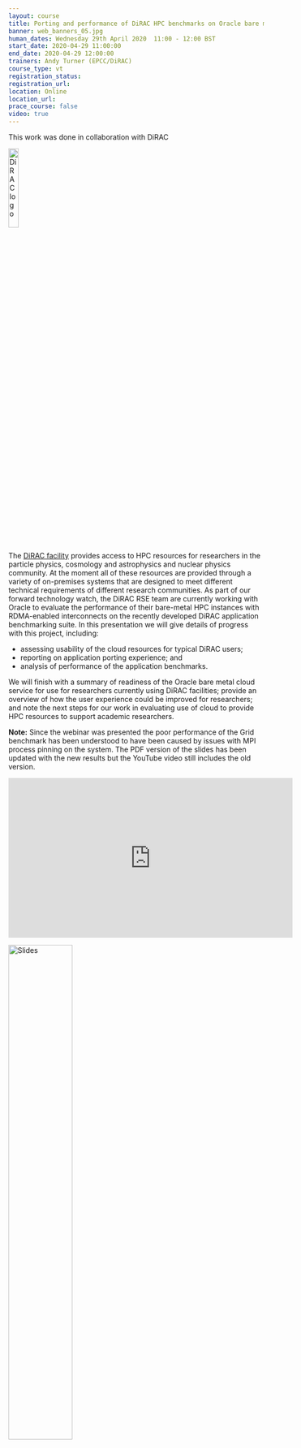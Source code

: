 ```yaml
---
layout: course
title: Porting and performance of DiRAC HPC benchmarks on Oracle bare metal cloud
banner: web_banners_05.jpg
human_dates: Wednesday 29th April 2020  11:00 - 12:00 BST
start_date: 2020-04-29 11:00:00
end_date: 2020-04-29 12:00:00
trainers: Andy Turner (EPCC/DiRAC)
course_type: vt
registration_status:
registration_url:
location: Online
location_url:
prace_course: false
video: true
---
```

 
This work was done in collaboration with DiRAC

<p>
<div><img src="../../../img/dirac.png" alt="DiRAC logo" width="20%" />
</div>
</p>

The [DiRAC facility](http://www.dirac.ac.uk) provides access to HPC resources for researchers in the particle physics, cosmology and astrophysics and nuclear physics community. At the moment all of these resources are provided through a variety of on-premises systems that are designed to meet different technical requirements of different research communities. As part of our forward technology watch, the DiRAC RSE team are currently working with Oracle to evaluate the performance of their bare-metal HPC instances with RDMA-enabled interconnects on the recently developed DiRAC application benchmarking suite. In this presentation we will give details of progress with this project, including:

* assessing usability of the cloud resources for typical DiRAC users;
* reporting on application porting experience; and
* analysis of performance of the application benchmarks.

We will finish with a summary of readiness of the Oracle bare metal cloud service for use for researchers currently using DiRAC facilities; provide an overview of how the user experience could be improved for researchers; and note the next steps for our work in evaluating use of cloud to provide HPC resources to support academic researchers.

**Note:** Since the webinar was presented the poor performance of the Grid benchmark has been understood to have been 
caused by issues with MPI process pinning on the system. The PDF version of the slides has been updated with the new
results but the YouTube video still includes the old version.

<div>

<iframe  title="Video" width="560" height="315" src="https://www.youtube.com/embed/wl7hrfpheq4" frameborder="0" allow="accelerometer; autoplay; encrypted-media; gyroscope; picture-in-picture" allowfullscreen></iframe>

</div>

<p><a href="Turner_DiRAC_Oracle_ARCHER2-webinar_2020-04-29_web.pdf"><img src="Turner_DiRAC_Oracle_ARCHER2-webinar_2020-04-29.png" alt="Slides" title="Slides as PDF" width="50%"/></a></p>

